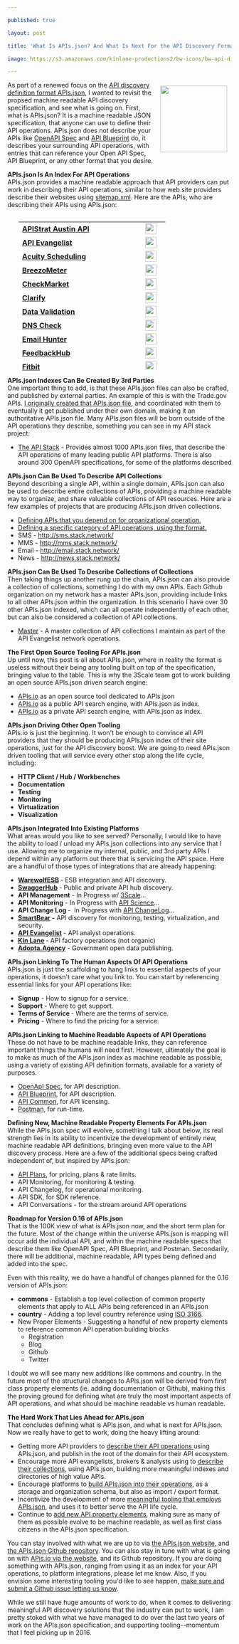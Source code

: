 ---
published: true
layout: post
title: 'What Is APIs.json? And What Is Next For the API Discovery Format?'
image: https://s3.amazonaws.com/kinlane-productions2/bw-icons/bw-api-discovery.png
---

<p><a href="http://apisjson.org/"><img style="padding: 10px;" src="https://s3.amazonaws.com/kinlane-productions2/bw-icons/bw-api-discovery.png" alt="" width="150" align="right" /></a>
<p>As part of a renewed focus on the <a href="https://s3.amazonaws.com/kinlane-productions2/bw-icons/bw-api-discovery.png">API discovery definition format APIs.json</a>, I wanted to revisit the propsed machine readable API discovery specification, and see what is going on. First, what is APIs.json? It is a machine readable JSON specification, that anyone can use to define their API operations. APIs.json does not describe your APIs like <a href="https://github.com/OAI/OpenAPI-Specification">OpenAPI Spec</a> and <a href="https://apiblueprint.org/">API Blueprint</a> do, it describes your surrounding API operations, with entries that can reference your Open API Spec, API Blueprint, or any other format that you desire.
<p><strong>APIs.json Is An Index For API Operations</strong><br />APIs.json provides a machine readable approach that API providers can put work in describing their API operations, similar to how web site providers describe their websites using <a href="https://www.xml-sitemaps.com/">sitemap.xml</a>. Here are the APIs, who are describing their APIs using APIs.json:
<div style="width: 100%; height: 350px; overflow: auto;">
<table style="padding-left: 25px;" border="0" cellspacing="2" cellpadding="3">
<tbody>
<tr>
<td width="80%" align="left"><a href="http://austin2015.apistrat.com/apis.json"><strong>APIStrat Austin API</strong></a></td>
<td width="50" align="center"><a title="Website" href="http://austin2015.apistrat.com/apis.json" target="_blank"><img src="https://s3.amazonaws.com/kinlane-productions2/bw-icons/bw-api-a.png" alt="" width="25" align="middle" /></a></td>
</tr>
<tr>
<td width="80%" align="left"><a href="http://developer.apievangelist.com/apis.json"><strong>API Evangelist</strong></a></td>
<td width="50" align="center"><a title="Website" href="http://developer.apievangelist.com/apis.json" target="_blank"><img src="https://s3.amazonaws.com/kinlane-productions2/bw-icons/bw-api-a.png" alt="" width="25" align="middle" /></a></td>
</tr>
<tr>
<td width="80%" align="left"><a href="https://acuityscheduling.com/apis.json"><strong>Acuity Scheduling</strong></a></td>
<td width="50" align="center"><a title="Website" href="https://acuityscheduling.com/apis.json" target="_blank"><img src="https://s3.amazonaws.com/kinlane-productions2/bw-icons/bw-api-a.png" alt="" width="25" align="middle" /></a></td>
</tr>
<tr>
<td width="80%" align="left"><a href="http://breezometer.com/static/apis.json"><strong>BreezoMeter</strong></a></td>
<td width="50" align="center"><a title="Website" href="http://breezometer.com/static/apis.json" target="_blank"><img src="https://s3.amazonaws.com/kinlane-productions2/bw-icons/bw-api-a.png" alt="" width="25" align="middle" /></a></td>
</tr>
<tr>
<td width="80%" align="left"><a href="https://api.checkmarket.com/3/apis.json"><strong>CheckMarket</strong></a></td>
<td width="50" align="center"><a title="Website" href="https://api.checkmarket.com/3/apis.json" target="_blank"><img src="https://s3.amazonaws.com/kinlane-productions2/bw-icons/bw-api-a.png" alt="" width="25" align="middle" /></a></td>
</tr>
<tr>
<td width="80%" align="left"><a href="http://clarify.io/apis.json"><strong>Clarify</strong></a></td>
<td width="50" align="center"><a title="Website" href="http://clarify.io/apis.json" target="_blank"><img src="https://s3.amazonaws.com/kinlane-productions2/bw-icons/bw-api-a.png" alt="" width="25" align="middle" /></a></td>
</tr>
<tr>
<td width="80%" align="left"><a href="https://developer.datavalidation.com/apis.json"><strong>Data Validation</strong></a></td>
<td width="50" align="center"><a title="Website" href="https://developer.datavalidation.com/apis.json" target="_blank"><img src="https://s3.amazonaws.com/kinlane-productions2/bw-icons/bw-api-a.png" alt="" width="25" align="middle" /></a></td>
</tr>
<tr>
<td width="80%" align="left"><a href="https://www.dnscheck.co/apis.json"><strong>DNS Check</strong></a></td>
<td width="50" align="center"><a title="Website" href="https://www.dnscheck.co/apis.json" target="_blank"><img src="https://s3.amazonaws.com/kinlane-productions2/bw-icons/bw-api-a.png" alt="" width="25" align="middle" /></a></td>
</tr>
<tr>
<td width="80%" align="left"><a href="https://emailhunter.co/apis.json"><strong>Email Hunter</strong></a></td>
<td width="50" align="center"><a title="Website" href="https://emailhunter.co/apis.json" target="_blank"><img src="https://s3.amazonaws.com/kinlane-productions2/bw-icons/bw-api-a.png" alt="" width="25" align="middle" /></a></td>
</tr>
<tr>
<td width="80%" align="left"><a href="https://feedbackhub.co.uk/api/apis.json"><strong>FeedbackHub</strong></a></td>
<td width="50" align="center"><a title="Website" href="https://feedbackhub.co.uk/api/apis.json" target="_blank"><img src="https://s3.amazonaws.com/kinlane-productions2/bw-icons/bw-api-a.png" alt="" width="25" align="middle" /></a></td>
</tr>
<tr>
<td width="80%" align="left"><a href="https://www.fitbit.com/apis.json"><strong>Fitbit</strong></a></td>
<td width="50" align="center"><a title="Website" href="https://www.fitbit.com/apis.json" target="_blank"><img src="https://s3.amazonaws.com/kinlane-productions2/bw-icons/bw-api-a.png" alt="" width="25" align="middle" /></a></td>
</tr>
<tr>
<td width="80%" align="left"><a href="http://gavagai.se/apis.json"><strong>Gavagai</strong></a></td>
<td width="50" align="center"><a title="Website" href="http://gavagai.se/apis.json" target="_blank"><img src="https://s3.amazonaws.com/kinlane-productions2/bw-icons/bw-api-a.png" alt="" width="25" align="middle" /></a></td>
</tr>
<tr>
<td width="80%" align="left"><a href="http://developer.kinlane.com/apis.json"><strong>Kin Lane</strong></a></td>
<td width="50" align="center"><a title="Website" href="http://developer.kinlane.com/apis.json" target="_blank"><img src="https://s3.amazonaws.com/kinlane-productions2/bw-icons/bw-api-a.png" alt="" width="25" align="middle" /></a></td>
</tr>
<tr>
<td width="80%" align="left"><a href="https://www.linkcreationstudio.com/developer/apis.json"><strong>Link Creation Studio</strong></a></td>
<td width="50" align="center"><a title="Website" href="https://www.linkcreationstudio.com/developer/apis.json" target="_blank"><img src="https://s3.amazonaws.com/kinlane-productions2/bw-icons/bw-api-a.png" alt="" width="25" align="middle" /></a></td>
</tr>
<tr>
<td width="80%" align="left"><a href="http://www.onemusicapi.com/apis.json"><strong>OneMusicAPI</strong></a></td>
<td width="50" align="center"><a title="Website" href="http://www.onemusicapi.com/apis.json" target="_blank"><img src="https://s3.amazonaws.com/kinlane-productions2/bw-icons/bw-api-a.png" alt="" width="25" align="middle" /></a></td>
</tr>
<tr>
<td width="80%" align="left"><a href="https://s3.amazonaws.com/enterprise-multitenant.3scale.net.3scale.net/pandorabots/2014/11/24/apis-35a2e2943bc0ef78.json?AWSAccessKeyId=AKIAIRYLTWBQ37ZNGBZA&amp;Expires=1455947523&amp;Signature=0RKNkK%2BnlCbkILpfwno6wh2neZo%3D"><strong>Pandorabots API</strong></a></td>
<td width="50" align="center"><a title="Website" href="https://s3.amazonaws.com/enterprise-multitenant.3scale.net.3scale.net/pandorabots/2014/11/24/apis-35a2e2943bc0ef78.json?AWSAccessKeyId=AKIAIRYLTWBQ37ZNGBZA&amp;Expires=1455947523&amp;Signature=0RKNkK%2BnlCbkILpfwno6wh2neZo%3D" target="_blank"><img src="https://s3.amazonaws.com/kinlane-productions2/bw-icons/bw-api-a.png" alt="" width="25" align="middle" /></a></td>
</tr>
<tr>
<td width="80%" align="left"><a href="https://qalendra.com/apis.json"><strong>Qalendra</strong></a></td>
<td width="50" align="center"><a title="Website" href="https://qalendra.com/apis.json" target="_blank"><img src="https://s3.amazonaws.com/kinlane-productions2/bw-icons/bw-api-a.png" alt="" width="25" align="middle" /></a></td>
</tr>
<tr>
<td width="80%" align="left"><a href="https://ritetag.com/assets/apis.json"><strong>RiteTag</strong></a></td>
<td width="50" align="center"><a title="Website" href="https://ritetag.com/assets/apis.json" target="_blank"><img src="https://s3.amazonaws.com/kinlane-productions2/bw-icons/bw-api-a.png" alt="" width="25" align="middle" /></a></td>
</tr>
<tr>
<td width="80%" align="left"><a href="https://www.singlewire.com/apis.json"><strong>Singlewire</strong></a></td>
<td width="50" align="center"><a title="Website" href="https://www.singlewire.com/apis.json" target="_blank"><img src="https://s3.amazonaws.com/kinlane-productions2/bw-icons/bw-api-a.png" alt="" width="25" align="middle" /></a></td>
</tr>
<tr>
<td width="80%" align="left"><a href="https://sitecapt.com/apis.json"><strong>SiteCapt</strong></a></td>
<td width="50" align="center"><a title="Website" href="https://sitecapt.com/apis.json" target="_blank"><img src="https://s3.amazonaws.com/kinlane-productions2/bw-icons/bw-api-a.png" alt="" width="25" align="middle" /></a></td>
</tr>
<tr>
<td width="80%" align="left"><a href="http://www.social-searcher.com/apis.json"><strong>Social Searcher API</strong></a></td>
<td width="50" align="center"><a title="Website" href="http://www.social-searcher.com/apis.json" target="_blank"><img src="https://s3.amazonaws.com/kinlane-productions2/bw-icons/bw-api-a.png" alt="" width="25" align="middle" /></a></td>
</tr>
<tr>
<td width="80%" align="left"><a href="http://www.supermonitoring.com/apis.json"><strong>Super Monitoring</strong></a></td>
<td width="50" align="center"><a title="Website" href="http://www.supermonitoring.com/apis.json" target="_blank"><img src="https://s3.amazonaws.com/kinlane-productions2/bw-icons/bw-api-a.png" alt="" width="25" align="middle" /></a></td>
</tr>
<tr>
<td width="80%" align="left"><a href="http://api.timekit.io/apis.json"><strong>Timekit</strong></a></td>
<td width="50" align="center"><a title="Website" href="http://api.timekit.io/apis.json" target="_blank"><img src="https://s3.amazonaws.com/kinlane-productions2/bw-icons/bw-api-a.png" alt="" width="25" align="middle" /></a></td>
</tr>
<tr>
<td width="80%" align="left"><a href="https://developer.trade.gov/apis.json"><strong>Trade.gov</strong></a></td>
<td width="50" align="center"><a title="Website" href="https://developer.trade.gov/apis.json" target="_blank"><img src="https://s3.amazonaws.com/kinlane-productions2/bw-icons/bw-api-a.png" alt="" width="25" align="middle" /></a></td>
</tr>
<tr>
<td width="80%" align="left"><a href="https://twitchbots.info/apis.json"><strong>Twitch Bot Directory</strong></a></td>
<td width="50" align="center"><a title="Website" href="https://twitchbots.info/apis.json" target="_blank"><img src="https://s3.amazonaws.com/kinlane-productions2/bw-icons/bw-api-a.png" alt="" width="25" align="middle" /></a></td>
</tr>
<tr>
<td width="80%" align="left"><a href="http://enclout.com/api/apis.json"><strong>EnClout</strong></a></td>
<td width="50" align="center"><a title="Website" href="http://enclout.com/api/apis.json" target="_blank"><img src="https://s3.amazonaws.com/kinlane-productions2/bw-icons/bw-api-a.png" alt="" width="25" align="middle" /></a></td>
</tr>
<tr>
<td width="80%" align="left"><a href="http://api.meerkat.com.br/frapi/docs/apis.json"><strong>frAPI</strong></a></td>
<td width="50" align="center"><a title="Website" href="http://api.meerkat.com.br/frapi/docs/apis.json" target="_blank"><img src="https://s3.amazonaws.com/kinlane-productions2/bw-icons/bw-api-a.png" alt="" width="25" align="middle" /></a></td>
</tr>
<tr>
<td width="80%" align="left"><a href="https://aperture.section.io/apis.json"><strong>Section.io</strong></a></td>
<td width="50" align="center"><a title="Website" href="https://aperture.section.io/apis.json" target="_blank"><img src="https://s3.amazonaws.com/kinlane-productions2/bw-icons/bw-api-a.png" alt="" width="25" align="middle" /></a></td>
</tr>
<tr>
<td width="80%" align="left"><a href="https://spoonacular.com/apis.json"><strong>Spoonacular</strong></a></td>
<td width="50" align="center"><a title="Website" href="https://spoonacular.com/apis.json" target="_blank"><img src="https://s3.amazonaws.com/kinlane-productions2/bw-icons/bw-api-a.png" alt="" width="25" align="middle" /></a></td>
</tr>
</tbody>
</table>
</div>
<p><strong>APIs.json Indexes Can Be Created By 3rd Parties</strong><br />One important thing to add, is that these APIs.json files can also be crafted, and published by external parties. An example of this is with the Trade.gov APIs. <a href="http://developer.trade.gov.apievangelist.com/apis.json">I originally created that APIs.json file</a>, and coordinated with them to eventually it get published under their own domain, making it an authoritative APIs.json file. Many APIs.json files will be born outside of the API operations they describe, something you can see in my API stack project:
<ul>
<li><a href="http://theapistack.com/companies.html">The API Stack</a> - Provides almost 1000 APIs.json files, that describe the API operations of many leading public API platforms. There is also around 300 OpenAPI specifications, for some of the platforms described</li>
</ul>
<p><strong>APIs.json Can Be Used To Describe API Collections</strong><br />Beyond describing a single API, within a single domain, APIs.json can also be used to describe entire collections of APIs, providing a machine readable way to organize, and share valuable collections of API resources. Here are a few examples of projects that are producing APIs.json driven collections.
<ul>
<li><a href="http://stack.apievangelist.com/apis.json">Defining APIs that you depend on for organizational operation.</a></li>
<li><a href="http://monitoring.apievangelist.com/apis.json">Defining a specific category of API operations, using the format.</a></li>
<li>SMS - <a href="http://sms.stack.network/">http://sms.stack.network/</a></li>
<li>MMS - <a href="http://mms.stack.network/">http://mms.stack.network/</a></li>
<li>Email - <a href="http://email.stack.network/">http://email.stack.network/</a></li>
<li>News - <a href="http://news.stack.network/">http://news.stack.network/</a></li>
</ul>
<p><strong>APIs.json Can Be Used To Describe Collections of Collections</strong><br />Then taking things up another rung up the chain, APIs.json can also provide a collection of collections, something I do with my own APIs. Each Github organization on my network has a master APIs.json, providing include links to all other APIs.json within the organization. In this scenario I have over 30 other APIs.json indexed, which can all operate independently of each other, but can also be considered a collection of API collections.
<ul>
<li><a href="https://kin-lane.github.io/master/apis.json">Master</a> - A master collection of API collections I maintain as part of the API Evangelist network operations.</li>
</ul>
<p><strong>The First Open Source Tooling For APIs.json</strong><br />Up until now, this post is all about APIs.json, where in reality the format is useless without their being any tooling built on top of the specification, bringing value to the table. This is why the 3Scale team got to work building an open source APIs.json driven search engine:
<ul>
<li><a href="http://apis.io/">APIs.io</a> as an open source tool dedicated to APIs.json</li>
<li><a href="http://apis.io/">APIs.io</a> as a public API search engine, with APIs.json as index.</li>
<li><a href="http://apis.io/">APIs.io</a>&nbsp;as a&nbsp;private API search engine, with APIs.json as index.</li>
</ul>
<p><strong>APIs.json Driving Other Open Tooling</strong><br />APIs.io is just the beginning. It won't be enough to convince all API providers that they should be producing APIs.json index of their site operations, just for the API discovery boost. We are going to need APIs.json driven tooling that will service every other stop along the life cycle, including:
<ul>
<li><strong>HTTP Client / Hub / Workbenches</strong></li>
<li><strong>Documentation</strong></li>
<li><strong>Testing</strong></li>
<li><strong>Monitoring</strong></li>
<li><strong>Virtualization</strong></li>
<li><strong>Visualization</strong></li>
</ul>
<p><strong>APIs.json Integrated Into Existing Platforms</strong><br />What areas would you like to see served? Personally, I would like to have the ability to load / unload my APIs.json collections into any service that I use. Allowing me to organize my internal, public, and 3rd party APIs I depend within any platform out there that is servicing the API space. Here are a handful of those types of integrations that are already happening:
<ul>
<li><strong><a href="http://warewolf.io/ESB-blog/swagger-apisjson-support/">WarewolfESB</a> </strong>- ESB integration and API discovery.</li>
<li><strong><a href="http://swagger.io/integrating-with-the-swaggerhub-api/">SwaggerHub</a> </strong>- Public and private API hub discovery.</li>
<li><strong>API Management</strong> - In Progress w/ <a href="https://3scale.net">3Scale</a>...</li>
<li><strong>API Monitoring</strong> - In Progress with <a href="http://apiscience.com">API Science</a>...</li>
<li><strong>API Change Log </strong>-&nbsp;&nbsp;In Progress with <a href="http://apichangelog.com">API ChangeLog</a>...</li>
<li><strong><a href="https://smartbear.com/plugins/apis-io-import-export/">SmartBear</a> -</strong> API discovery for monitoring, testing, virtualization, and security.</li>
<li><strong><a href="http://developer.apievangelist.com/">API Evangelist</a></strong> - API analyst operations.</li>
<li><strong><a href="http://developer.kinlane.com/">Kin Lane</a> </strong>- API factory operations (not organic)</li>
<li><strong><a href="http://adopta.agency">Adopta.Agency</a></strong> - Government open data publishing.</li>
</ul>
<p><strong>APIs.json Linking To The Human Aspects Of API Operations</strong><br />APIs.json is just the scaffolding to hang links to essential aspects of your operations, it doesn't care what you link to. You can start by referencing essential links for your API operations like:
<ul>
<li><strong>Signup</strong> - How to signup for a service.</li>
<li><strong>Support</strong> - Where to get support.&nbsp;</li>
<li><strong>Terms of Service </strong>- Where are the terms of service.</li>
<li><strong>Pricing</strong> - Where to find the pricing for a service.</li>
</ul>
<p><strong>APIs.json Linking to Machine Readable Aspects of API Operations</strong><br />These do not have to be machine readable links, they can reference important things the humans will need first. However, ultimately the goal is to make as much of the APIs.json index as machine readable as possible, using a variety of existing API definition formats, available for a variety of purposes.
<ul>
<li><a href="https://github.com/OAI/OpenAPI-Specification">OpenApI Spec</a>, for API description.</li>
<li><a href="https://apiblueprint.org/">API Blueprint</a>, for API description.</li>
<li><a href="http://apicommons.org/">API Common</a>, for API licensing.</li>
<li><a href="https://www.postman.com/docs/collections">Postman</a>, for run-time.</li>
</ul>
<p><strong>Defining New, Machine Readable Property Elements For APIs.json</strong><br />While the APIs.json spec will evolve, something I talk about below, its real strength lies in its ability to incentivize the development of entirely new, machine readable API definitions, bringing even more value to the API discovery process. Here are a few of the additional specs being crafted independent of, but inspired by APIs.json:
<ul>
<li><a href="http://apievangelist.com/2016/02/13/my-tooling-and-api-for-gathering-and-organizing-the-details-of-the-plans-and-pricing-for-apis/">API Plans</a>, for pricing, plans &amp; rate limits.</li>
<li>API Monitoring, for monitoring &amp; testing.</li>
<li>API Changelog, for operational monitoring.</li>
<li>API SDK, for SDK reference.</li>
<li>API Conversations - for the stream around API operations</li>
</ul>
<p><strong>Roadmap for Version 0.16 of APIs.json</strong><br />That is the 100K view of what is APIs.json now, and the short term plan for the future. Most of the change within the universe APIs.json is mapping will occur add the individual API, and within the machine readable specs that describe them like OpenAPI Spec, API Blueprint, and Postman. Secondarily, there will be additional, machine readable, API types being defined and added into the spec.
<p>Even with this reality, we do have a handful of changes planned for the 0.16 version of APIs.json:
<ul>
<li><strong>commons</strong> - Establish a top level collection of common property elements that apply to ALL APIs being referenced in an APIs.json</li>
<li><strong>country</strong> - Adding a top level country reference using&nbsp;<a href="http://www.iso.org/iso/country_codes">ISO 3166</a>.</li>
<li>New Proper Elements - Suggesting a handful of new property elements to reference common API operation building blocks      
<ul>
<li>Registration</li>
<li>Blog</li>
<li>Github</li>
<li>Twitter</li>
</ul>
</li>
</ul>
<p>I doubt we will see many new additions like commons and country. In the future most of the structural changes to APis.json will be derived from first class property elements (ie. adding documentation or Github), making this the proving ground for defining what are truly the most important aspects of API operations, and what should be machine readable vs human readable.
<p><strong>The Hard Work That Lies Ahead for APIs.json</strong><br />That concludes defining what is APIs.json, and what is next for APIs.json. Now we really have to get to work, doing the heavy lifting around:
<ul>
<li>Getting more API providers to <span style="text-decoration: underline;">describe their API operations </span>using APIs.json, and publish in the root of the domain for their API ecosystem.</li>
<li>Encourage more API evangelists, brokers &amp; analysts using to <span style="text-decoration: underline;">describe their collections</span>, using APIs.json, building more meaningful indexes and directories of high value APIs.</li>
<li>Encourage platforms to <span style="text-decoration: underline;">build APIs.json into their operations</span>, as a storage and organization schema, but also as import / export format.</li>
<li>Incentivize the development of more <span style="text-decoration: underline;">meaningful tooling that employs APIs.json</span>, and uses it to better serve the API life cycle.</li>
<li>Continue to <span style="text-decoration: underline;">add new API property elements</span>, making sure as many of them as possible evolve to be machine readable, as well as first class citizens in the APIs.json specification.</li>
</ul>
<p>You can stay involved with what we are up to via <a href="http://apisjson.org/">the APIs.json website</a>, and <a href="https://github.com/apis-json/api-json">the APIs.json Github repository</a>. You can also stay in tune with what is going on with <a href="http://apis.io/">APis.io via the website</a>, and its Github repository. If you are doing something with APIs.json, ranging from using it as an index for your API operations, to platform integrations, please let me know. Also, if you envision some interesting tooling you'd like to see happen, <a href="https://github.com/apis-json/api-json/issues/new">make sure and submit a Github issue letting us know</a>.&nbsp;
<p>While we still have huge amounts of work to do, when it comes to delivering meaningful API discovery solutions that the industry can put to work, I am pretty stoked with what we have managed to do over the last two years of work on the APIs.json specification, and supporting tooling--momentum that I feel picking up in 2016.
<ul>
</ul>


